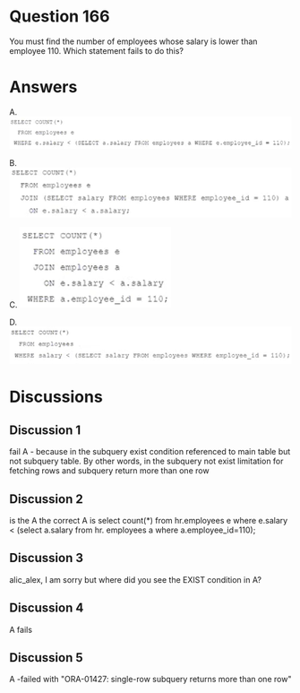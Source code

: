 # Question 166
You must find the number of employees whose salary is lower than employee 110.
Which statement fails to do this?

# Answers
A.
![](../images/image76.png)
		 

B.
![](../images/image77.png)
		

C.
![](../images/image78.png)
		

D.
![](../images/image79.png)
		

# Discussions
## Discussion 1
fail A -  because in the subquery exist condition referenced to main table but not subquery table. By other words, in the subquery not exist limitation for fetching rows and subquery return more than one row

## Discussion 2
is the A 
the correct A is 
select count(*)
from hr.employees e
where e.salary < (select a.salary from hr. employees a where a.employee_id=110);

## Discussion 3
alic_alex, I am sorry but where did you see the EXIST condition in A?

## Discussion 4
A fails

## Discussion 5
A -failed with "ORA-01427: single-row subquery returns more than one row"

